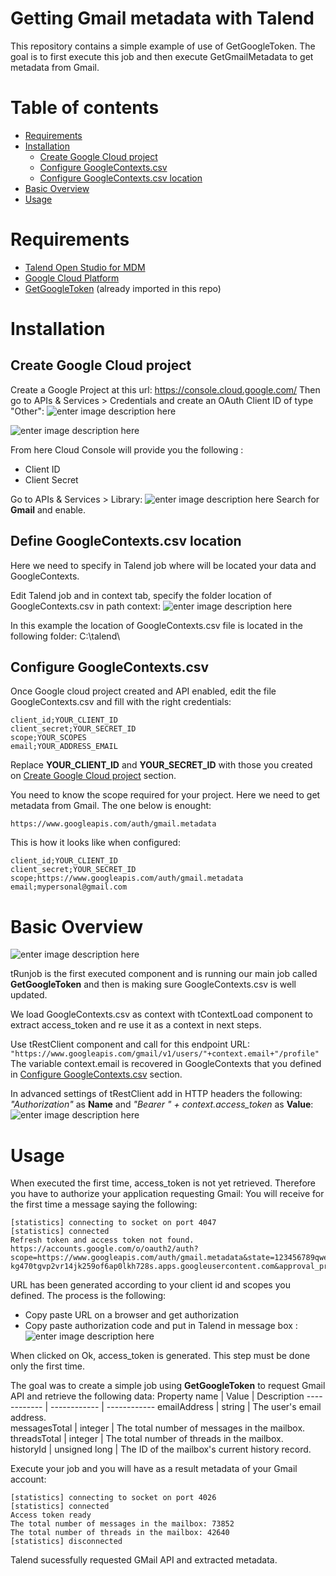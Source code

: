 # Getting Gmail metadata with Talend
This repository contains a simple example of use of GetGoogleToken. The goal is to first execute this job and then execute GetGmailMetadata to get metadata from Gmail.

# Table of contents

  * [Requirements](#requirements)
  * [Installation](#installation)
     * [Create Google Cloud project](#create-google-cloud-project)
     * [Configure GoogleContexts.csv](#configure-googlecontexts.csv)
     * [Configure GoogleContexts.csv location](#configure-googlecontexts.csv-location)
  * [Basic Overview](#basic-overview)
  * [Usage](#usage)

# Requirements
 - [Talend Open Studio for MDM](https://fr.talend.com/products/mdm/mdm-open-studio/)
 - [Google Cloud Platform](https://console.cloud.google.com/)
 - [GetGoogleToken](#) (already imported in this repo)

# Installation
## Create Google Cloud project
Create a Google Project at this url: https://console.cloud.google.com/
Then go to APIs & Services > Credentials and create an OAuth Client ID of type "Other":
![enter image description here](https://lh3.googleusercontent.com/HWRDRWaRjIx92RWhojm1GYSQAe37j4jAAVg76oBBzSi4egv0YRjpZZsvODva0cA5k4rA9bGfHs3bXlmwII_t71BjgspxMqAb9q0L0qApwkKkVFFaUTpchCjkov6ct2RzOQHj5GUJY-KdpGpQ1WR2W0MOuSKpUsEkaxtWZOOtCky8fkGUS5V9CQLM-NyugHw_POa5Ir_4e6xueJWR9YSDR0DrioOtcyUf8Sj7UC_8pA6saoPfBiI-L4SVwPh_G7VcswXvZSi1rrKQxKtYIUU39QSm10wsN-reeE0gEU4gLMljWUCrGZGWoiOggseO9ICqAkuqT3q4ZAb1rPHjjKuDTKWBXm5Hdhc187ec7Hm3kA3sJHlZMl0sWuam2ktnUlIFXMoRCL8I-PtA2OGIRSsTGQSQXAnb-GAnjFkFu0MCqOhGtW0-n2RSAlZyIJ3IFrWaXXr7rPu6RrOxpT3ODtDGYdkD8xfEvcgDpf3N9uWkq_wZXNcfs2FK089ST9EsbIHh32W-b2XokSuHQzFb-8KK0nosv7mhl-JmG38qF2S8iE4hwhCunLxLz8WTa0qkuOTs5Us8CJFFFb8z3WaFk03qOMNrVs9OpnBaQjV7keOm=w382-h285-no)

![enter image description here](https://lh3.googleusercontent.com/nzI5ZYZeXHN4Ow1w94SS-l3Ue3zywrfXxPBvi0Y70X12wEPHmwTkgxEjXHCB0xXpwpfAmFnY7guVUQsSRgxb3wJjIemVvSsCWqiyBbDalyjjwC34Oy46ubJKbEkzUJId8OjEDmIY_yhItER2Wg8srAcpq6VgiQhJVvlWIJnmQK5DYTQvWzauQr0Zw6rm9Oz-JDTnRLONIYqMkf5IyqXS3b-Ra5IWs1Os-IYZX2rD0VXulQwOYPP6h4IsJsHnVeCT0uuZMG-diAy6iZrLlpplk0USqF6yLdVaeb9ukbDFgw9LcOATOuR_w2yGyHvYi-Ip4cr_FOzR8X-DC0UKxyq3TtegT-9iCSMjRM33vXpF7I13FtQhoFNZ98rnsyISqF4rMFQGot-U2szG7eyHTB0hx8M_OgqwG94IKIhMmVrdJq0K-LvhVVbj8QOo84j18QhLgbqtduthJlH2KlO80HHmdzu5xI51V5nwvC_HiDk9Bs_OgYCEtuLZj4oBDyugLDP87QKqSH0nw36OPaxBn4LulbuXiYg17cgz8K3Mh9zhxfVg7589aQlUmPNfs_6pICGteQmx0eeFO2eBeIUsono6NftQgYwTPBod1788Wi0Z=w470-h233-no)

From here Cloud Console will provide you the following :
 - Client ID
 - Client Secret

Go to APIs & Services > Library:
![enter image description here](https://lh3.googleusercontent.com/ku3IQhpwe9KySbsB_CO2a9C96M3TMoSOCn0n5wuhez6QU8Q4L8bLLTkgk3lnAXE1ydAckE6kp-amywr0mV832zIrvsMnsJOdI-L483atXFphXU46PGvfGmZL7yzgNTTHpRgF46oca8YPm42FYsAT1fXDKLczLBGxQiSgax-LJETIwxn0uxBl_lXR6ybcZOZdSvAaC6egz7Q5TWmYP52N4rtW79Y-TYliEekVaCjrWeQfDFw37wWGXMNgOUxD30yDfXr7g6RsgPcD_R-ujnwfXJJrp_7LvYBKZ4NbHCTCPC7b9hwl5eWx8DVqZYs04tUmyOnAxzRYt_MfDGFGkb-MTv5vb05eaC4Q_e2hMQd88lmJ5LJ4YgcYnF_zddcCp2gWd7bopS4diEeYKDiEiLUmZ6zMWOOjWskdhecmj3gIYEljVgC-idBwZWe3G-B44nn1mHLVUUQvM2VON4h4jGbxm6D6-qCA9svICSMIOe1Yw8pW_WyKsN5o0XO_tRCAz_oFzDhf_ZcSiSQtA6-oI4-MzxS78o4vL8lm19hEjSekFFlMm5ETSdn2Yib1d9fYj2XoMQIsVuvaeXDwIKjsCRqsr6KW2ETBkqiNAKyqVcfL=w479-h217-no)
Search for **Gmail** and enable.

## Define GoogleContexts.csv location
Here we need to specify in Talend job where will be located your data and GoogleContexts.

Edit Talend job and in context tab, specify the folder location of GoogleContexts.csv in path context:
![enter image description here](https://lh3.googleusercontent.com/TAOHv5Aul6rnPk5VjE22-mTO-GqwO_xm5h72ENQgoMPS62tHJctmmMcWXA71TmRCJoAn7vhFs-eXBfTLlh2RqZkWZ5fS33RgPUk3Y92jMvw2YRSjOksicRTsp0gJ6fmSGXJGtBGKQk-puvSyaNeuzEY9cdjHnS22fQfdR4Pxo25ndYTz_J9ojGwC2nvAs1ge2vIgK8OWSAzu8zLgTESlLh2lD5o7i0SG0HxJVCPy8KTFKVXse8JdccSnlhqMMT6Ip0Wor1_tsO3ruUuqj-Q8DSonb5GNWNsom6ZexCDpSyYqIhvIJUTV8Gq6K0yU4uHEXkNBSMO7utzZ5vycTnJ1Ss16VI_8_IodC618VB8BSVspDICV75uyuIpScfUjDzboT9OYak3X7CfidXiBpzTgobUA1dQZcxYcmPFZW2h5W0yiIoorsGuSFWasNsB3-Wmfg6dLxd5PkVz3iu-LBolTCkxH2xx65OFAdKsIjNqlPZCC7QUr8hhL6UVkKO8qKKEjop5oPel66lNDw5xG_-SD1qRmBiNuZ6YctnHHE5Xn6SJSC20YxEzigF3bGkvRXeN8dfdWppRYWX2YufN_ZTl1G50aMuGPHbtd30VXhmjH=w1048-h298-no)

In this example the location of GoogleContexts.csv file is located in the following folder: C:\talend\

## Configure GoogleContexts.csv
Once Google cloud project created and API enabled, edit the file GoogleContexts.csv and fill with the right credentials:

    client_id;YOUR_CLIENT_ID
    client_secret;YOUR_SECRET_ID
    scope;YOUR_SCOPES
    email;YOUR_ADDRESS_EMAIL

Replace **YOUR_CLIENT_ID** and **YOUR_SECRET_ID** with those you created on [Create Google Cloud project](#create-google-cloud-project) section.

You need to know the scope required for your project. Here we need to get metadata from Gmail. The one below is enought:

    https://www.googleapis.com/auth/gmail.metadata

This is how it looks like when configured:

    client_id;YOUR_CLIENT_ID
    client_secret;YOUR_SECRET_ID
    scope;https://www.googleapis.com/auth/gmail.metadata
	email;mypersonal@gmail.com

# Basic Overview
![enter image description here](https://lh3.googleusercontent.com/1avbaLWPglNldSGteLhz66IEnDBU-KOY9yhEYklAOSQwOQa0ZgtuJIBnCnfux0GRSn56RGiRscRe7Vz4tL8piluwyM-dV1wSUlz3D9-qq9O-Jbyc27Ct57t5Fr473kn_3UKdLe9FcWFGAg2aiOtS0UAaPLj1j2hq6x9Q6hzy0mor4JjAQFC7pYD2nD6foJ-GUWwY3RFO32WbPyBossan0Ttz5Di1Xlml23mQEcqtYj4Bx7WVQMmv37Y-Gbw5gpdqxRv0iyjJpCF5-Pnf6Vf-jlHLYJ2Hjuyl9m5KWLdTQtl5NwnmtvJmx1FgT4CJZvN_3QehHmP0dj_AkgIZakqembgqaUXJ2E1gnXvo7yFJHLnU5rGTnojdMIzReq8npVrgprZfQKlQG-Wf5Och6rv1aYx_HfRxjUn7OZpkd2CAcb3AE7_G2dXZFhe13reAi87zepITRHKfQrspGLMWVV8vel7TJ0Yl5jU4cmZUnjuCQGf5ymBQiEo7KmLkF6nWN9SoE44PCg35DYDNm5LNpo4O1PgXrwC4d0z4KpMZVpaB8nvKUREOGReU9UDeRl7yrDBEV7QMxJWp4GF5OTjYjNgdzLT4mbYub6ZNrshrBQlU=w766-h216-no)

tRunjob is the first executed component and is running our main job called **GetGoogleToken** and then is making sure GoogleContexts.csv is well updated.

We load GoogleContexts.csv as context with tContextLoad component to extract access_token and re use it as a context in next steps.

Use tRestClient component and call for this endpoint URL: `"https://www.googleapis.com/gmail/v1/users/"+context.email+"/profile"`
The variable context.email is recovered in GoogleContexts that you defined in [Configure GoogleContexts.csv](#configure-googlecontexts.csv) section.

In advanced settings of tRestClient add in HTTP headers the following:
*"Authorization"* as **Name** and *"Bearer " + context.access_token* as **Value**:
![enter image description here](https://lh3.googleusercontent.com/GZ3mA65eYIKOkc4-RrQtNb6zPzq8YYLgliiZngRxYX-n_oDFOpc6sYCRf1AAZWcmKHZGZsyy5gsJbo-yXi-_BW9qYqf1Y-zlDrqYkku6ECELcjEd_VuaHg5mru7IatwaXK55oodK6FF0l-hd1Wyy2kAfUMmiHEvSmpucP7q2Uzgje6U5jprQto8oGwtcm7laMsGhO4ALNCVOTIux07x6BqXwaHgxv_QKyiBCjs0pxlG3HVxhnOTKSMYsHzvgevZwWuubZlMBuxQE9NZUscGXg59gbm3a6ClacswFEakcQgrxLvYreU5atzu7Bb2Cgl94OoOM5TOTS9_dGZBLWPyyqGjXXJWzV1TuIVvc0xscEGw_Z31XVnfEtjsoWzFqNHm8aEFqfkVhn7B08QC5f4V7fhRi632qDZlrGTzUNogCmkTZNFtREie4at8yBvtSiC4U_KXaEeOnyZ9calcJ7tN3rmYYrInYmrys8LcWw6Eekaa6FuLJonV9Ql-17HLPy6bDq1BGlkSLTZHo2S4tjsh6Cm7Jv4QNmOqMwGsXoEvQxV0_YNlO4DSyuXwGBMF5snPr2vfEgOKTh-FJpoEidmXR5kkt4UKmo7k2_UEqMxju=w1072-h124-no)

# Usage

When executed the first time, access_token is not yet retrieved. Therefore you have to authorize your application requesting Gmail:
You will receive for the first time a message saying the following:

    [statistics] connecting to socket on port 4047
    [statistics] connected
    Refresh token and access token not found.
    https://accounts.google.com/o/oauth2/auth?scope=https://www.googleapis.com/auth/gmail.metadata&state=123456789qwertyui&redirect_uri=urn:ietf:wg:oauth:2.0:oob&response_type=code&client_id=441071126182-kg470tgvp2vr14jk259of6ap0lkh728s.apps.googleusercontent.com&approval_prompt=auto&include_granted_scopes=true&access_type=offline

URL has been generated according to your client id and scopes you defined. The process is the following:
 - Copy paste URL on a browser and get authorization 
 - Copy paste authorization code and put in Talend in message box :
![enter image description here](https://lh3.googleusercontent.com/Qk3B8Da3L_zdRDUbH428G60627iY-cFAwp_g5h308aTLeu37K0BTQa5jBjSZIAeQIUXX4byfelEhH6OBREcwgd7xZzmLLCNlCW3esYk_r3TUViuBVpNMVrNSpJfulNDxkI0GGt9JAobZ9xJPz1vQJDtl7S4Fq3Ion6y4vueBZG4-rbhprr85TaLB0c_DRhkSaeSoJTVFkhGb7WxNyj42ZFZROTKQ3q744g0M1Zg51tjOHyIOqkWeKw5ah5X4pmoOWeAMJ5UZEPSX_sNUkTDfHMvltrTza1UDk0K310ZJZHPjjqtG9VYSJ9ke066qvXaeniV-SGTD8VveoNo8FJ3Rr5cYej_HNFwtAbEX_Zg3nptYmeWppdKtWU2DlEILb_CeY2YQKNBNGysSURJLNC2PPHBgsZYvTMFeOSoUv9Dh1Axf2jfYAScEwJqE2svqXisJvcysOePAkjbC_ajflBgmJvTSw--CbYOFPK4hAajlQfG4uvQKVgwlg-IlzsEy3SVpFN5bMcjGUBgZ2YcfPCeQrKJMORLH1c7RKRFFMjxSFZZaQcbqiaVr-7miNIknR2ggoh2E8dtGpZSyz9dSVkRJSTVrbjiU8DPvZzg6obII=w526-h120-no)

When clicked on Ok, access_token is generated. This step must be done only the first time.

The goal was to create a simple job using  **GetGoogleToken** to request Gmail API and retrieve the following data:
 Property name	 | Value | Description 
------------ | ------------ | ------------
 emailAddress	 | string	 | The user's email address.	
 messagesTotal	 | integer	 | The total number of messages in the mailbox.	
 threadsTotal	 | integer	 | The total number of threads in the mailbox.	
 historyId       | unsigned long | The ID of the mailbox's current history record.

Execute your job and you will have as a result metadata of your Gmail account:

    [statistics] connecting to socket on port 4026
    [statistics] connected
    Access token ready
    The total number of messages in the mailbox: 73852
    The total number of threads in the mailbox: 42640
    [statistics] disconnected

Talend sucessfully requested GMail API and extracted metadata.

